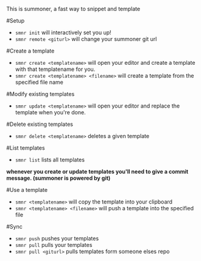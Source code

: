 This is summoner, a fast way to snippet and template

#Setup
* `smnr init` will interactively set you up!
* `smnr remote <giturl>` will change your summoner git url

#Create a template
* `smnr create <templatename>` will open your editor and create a template with that templatename for you. 
* `smnr create <templatename> <filename>` will create a template from the specified file name

#Modify existing templates
* `smnr update <templatename>` will open your editor and replace the template when you're done.

#Delete existing templates
* `smnr delete <templatename>` deletes a given template

#List templates
* `smnr list` lists all templates

**whenever you create or update templates you'll need to give a commit message. (summoner is powered by git)**

#Use a template
* `smnr <templatename>` will copy the template into your clipboard
* `smnr <templatename> <filename>` will push a template into the specified file

#Sync
* `smnr push` pushes your templates
* `smnr pull` pulls your templates
* `smnr pull <giturl>` pulls templates form someone elses repo

